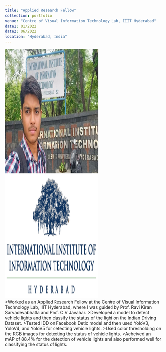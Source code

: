 ```yaml
---
title: "Applied Research Fellow"
collection: portfolio
venue: "Centre of Visual Information Technology Lab, IIIT Hyderabad"
date1: 01/2022
date2: 06/2022
location: "Hyderabad, India"
---
```


<img src='/images/iiith.jpg' width=300 height=400>
<img src='/images/IIITH.png' width=300 height=400><br/>
>Worked as an Applied Research Fellow at the Centre of Visual Information Technology Lab, IIIT Hyderabad, where I was guided by Prof. Ravi Kiran Sarvadevabhatla and Prof. C V Javahar.    
>Developed a model to detect vehicle lights and then classify the status of the light on the Indian Driving Dataset.        
>Tested IDD on Facebook Detic model and then used YoloV3, YoloV4, and YoloV5 for detecting vehicle lights.        
>Used color thresholding on the RGB images for detecting the status of vehicle lights.        
>Acheived an mAP of 88.4% for the detection of vehicle lights and also performed well for classifying the status of lights.        

